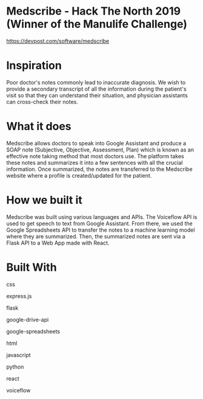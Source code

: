 # Medscribe - Hack The North 2019 (Winner of the Manulife Challenge)
https://devpost.com/software/medscribe

# Inspiration
Poor doctor's notes commonly lead to inaccurate diagnosis. We wish to provide a secondary transcript of all the information during the patient's visit so that they can understand their situation, and physician assistants can cross-check their notes.

# What it does
Medscribe allows doctors to speak into Google Assistant and produce a SOAP note (Subjective, Objective, Assessment, Plan) which is known as an effective note taking method that most doctors use. The platform takes these notes and summarizes it into a few sentences with all the crucial information. Once summarized, the notes are transferred to the Medscribe website where a profile is created/updated for the patient.

# How we built it
Medscribe was built using various languages and APIs. The Voiceflow API is used to get speech to text from Google Assistant. From there, we used the Google Spreadsheets API to transfer the notes to a machine learning model where they are summarized. Then, the summarized notes are sent via a Flask API to a Web App made with React.

# Built With
css

express.js

flask

google-drive-api

google-spreadsheets

html

javascript

python

react

voiceflow
